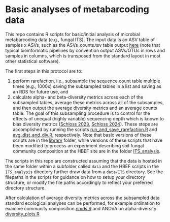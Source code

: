 # Basic analyses of metabarcoding data

This repo contains R scripts for basic/initial analysis of microbial metabarcoding data (e.g., fungal ITS). The input data is an ASV table of samples x ASVs, such as the ASVs_counts.tsv table output [here](https://github.com/ewmorr/fungi_ITS2_dada2_protocol_07162024) (note that typical bioinformatic pipelines by convention output ASVs/OTUs in rows and samples in columns, which is transposed from the standard layout in most other statistical software). 

The first steps in this protocol are to: 
1. perform rarefaction, i.e., subsample the sequence count table multiple times (e.g., 1000x) saving the subsampled tables in a list and saving as an RDS for future use, and 
2. calculate alpha- and beta-diversity metrics across each of the subsampled tables, average these metrics across all of the subsamples, and then output the average diversity metrics and an average counts table. 
The goal of this subsampling procedure is to control for the effects of unequal (highly variable) sequencing depth which is known to bias diversity metrics ([Schloss 2023](https://journals.asm.org/doi/10.1128/msphere.00355-23), [Schloss 2024](https://journals.asm.org/doi/10.1128/msphere.00354-23)). These steps are accomplished by running the scripts [run_and_save_rarefaction.R](./ITS_analysis/run_and_save_rarefaction.R) and [avg_dist_and_div.R](./ITS_analysis/avg_dist_and_div.R), respectively. Note that basic versions of these scripts are in the [library](./library) folder, while versions of these scripts that have been modified to process an experiment describing soil fungal community composition at the HBEF site are in the folder [ITS_analysis](./ITS_analysis). 

The scripts in this repo are constructed assuming that the data is hosted in the same folder within a subfolder called `data` and the HBEF scripts in the `ITS_analysis` directory further draw data from a `data/ITS` directory. See the filepaths in the scripts for guidance on how to setup your directory structure, or modify the file paths accordingly to reflect your preferred directory structure.

After calculation of average diversity metrics across the subsampled data standard ecological analyses can be performed, for example ordination to examine community composition [nmds.R](./ITS_analysis/nmds.R) and ANOVA on alpha-diversity [diversity_plots.R](./ITS_analysis/diversity_plots.R)
